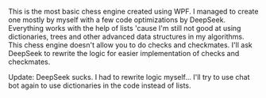 This is the most basic chess engine created using WPF.
I managed to create one mostly by myself with a few code optimizations by DeepSeek.
Everything works with the help of lists 'cause I'm still not good at using dictionaries, trees and other advanced data structures in my algorithms.
This chess engine doesn't allow you to do checks and checkmates.
I'll ask DeepSeek to rewrite the logic for easier implementation of checks and checkmates.

Update:
DeepSeek sucks. I had to rewrite logic myself... I'll try to use chat bot again to use dictionaries in the code instead of lists.
